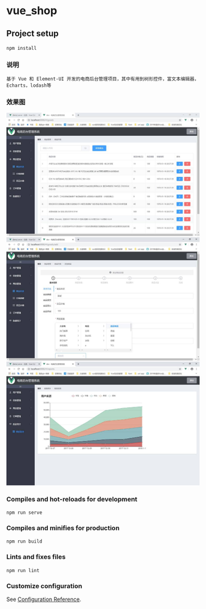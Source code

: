 # vue_shop

## Project setup
```
npm install
```

### 说明
```
基于 Vue 和 Element-UI 开发的电商后台管理项目，其中有用到树形控件，富文本编辑器，Echarts，lodash等
```

### 效果图
![image](https://raw.githubusercontent.com/xixilht/vue_shop/master/public/vue_shop_pro_img/01goods-list.jpg)
![image](https://raw.githubusercontent.com/xixilht/vue_shop/master/public/vue_shop_pro_img/02add-good.jpg)
![image](https://raw.githubusercontent.com/xixilht/vue_shop/master/public/vue_shop_pro_img/03data-table.jpg)

### Compiles and hot-reloads for development
```
npm run serve
```

### Compiles and minifies for production
```
npm run build
```

### Lints and fixes files
```
npm run lint
```

### Customize configuration
See [Configuration Reference](https://cli.vuejs.org/config/).
